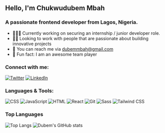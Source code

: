 ## Hello, I'm Chukwudubem Mbah

### A passionate frontend developer from Lagos, Nigeria.

* 👨🏾‍💻 Currently working on securing an internship / junior developer role.
* 👬🏾 Looking to work with people that are passionate about building innovative projects
* 💬 You can reach me via dubemmbah@gmail.com
* 🤩 Fun fact: I am an awesome team player


### Connect with me:
[![Twitter](https://img.shields.io/twitter/follow/your_twitter_handle?style=social)](https://twitter.com/dubem_mbah)
[![LinkedIn](https://img.shields.io/badge/LinkedIn-Connect-blue)](https://www.linkedin.com/in/dubem-mbah/)

### Languages & Tools: 
![CSS](https://img.shields.io/badge/-CSS-1572B6?style=flat-square&logo=css3&logoColor=white)
![JavaScript](https://img.shields.io/badge/-JavaScript-F7DF1E?style=flat-square&logo=javascript&logoColor=black)
![HTML](https://img.shields.io/badge/-HTML-E34F26?style=flat-square&logo=html5&logoColor=white)
![React](https://img.shields.io/badge/-React-61DAFB?style=flat-square&logo=react&logoColor=white)
![Git](https://img.shields.io/badge/-Git-F05032?style=flat-square&logo=git&logoColor=white)
![Sass](https://img.shields.io/badge/-Sass-CC6699?style=flat-square&logo=sass&logoColor=white)
![Tailwind CSS](https://img.shields.io/badge/-Tailwind_CSS-38B2AC?style=flat-square&logo=tailwind-css&logoColor=white)

### Top Languages
![Top Langs](https://github-readme-stats.vercel.app/api/top-langs/?username=dubemmbah&hide_progress=true)
![Dubem's GitHub stats](https://github-readme-stats.vercel.app/api?username=dubemmbah&show=reviews&hide_rank=true)
